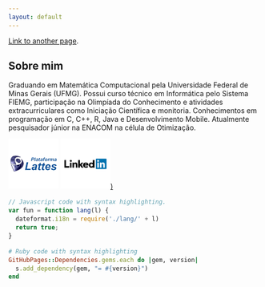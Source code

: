 ```yaml
---
layout: default
---
```


[Link to another page](./another-page.html).

## Sobre mim

Graduando em Matemática Computacional pela Universidade Federal de Minas Gerais (UFMG). Possui curso técnico em Informática pelo Sistema FIEMG, participação na Olimpíada do Conhecimento e atividades extracurriculares como Iniciação Científica e monitoria. Conhecimentos em programação em C, C++, R, Java e Desenvolvimento Mobile. Atualmente pesquisador júnior na ENACOM na célula de Otimização.




[<img src="assets/img/lattes.png" alt="drawing" style="width:100px;"/>](http://lattes.cnpq.br/0983117412894173) 
  [<img src="assets/img/linkedin.png" alt="drawing" style="width:100px;"/>)](https://www.linkedin.com/in/igor-lucas-a92550106)


```js
// Javascript code with syntax highlighting.
var fun = function lang(l) {
  dateformat.i18n = require('./lang/' + l)
  return true;
}
```

```ruby
# Ruby code with syntax highlighting
GitHubPages::Dependencies.gems.each do |gem, version|
  s.add_dependency(gem, "= #{version}")
end
```